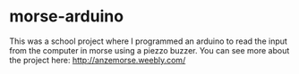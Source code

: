 # morse-arduino

This was a school project where I programmed an arduino to read the input from the computer in morse using a piezzo buzzer.
You can see more about the project here: http://anzemorse.weebly.com/ 
